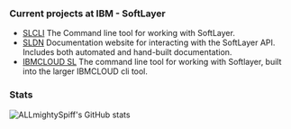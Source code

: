 ### Current projects at IBM - SoftLayer
- [SLCLI](https://github.com/softlayer/softlayer-python) The Command line tool for working with SoftLayer. 
- [SLDN](http://sldn.softlayer.com) Documentation website for interacting with the SoftLayer API. Includes both automated and hand-built documentation.
- [IBMCLOUD SL](https://cloud.ibm.com/docs/cli?topic=cli-ibmcloud_cli#classic-service-commands) The command line tool for working with Softlayer, built into the larger IBMCLOUD cli tool.


### Stats

![ALLmightySpiff's GitHub stats](https://github-readme-stats.vercel.app/api?username=allmightyspiff&count_private=false&show_icons=true&theme=synthwave)


<!--
**allmightyspiff/allmightyspiff** is a ✨ _special_ ✨ repository because its `README.md` (this file) appears on your GitHub profile.

Here are some ideas to get you started:

- 🔭 I’m currently working on ...
- 🌱 I’m currently learning ...
- 👯 I’m looking to collaborate on ...
- 🤔 I’m looking for help with ...
- 💬 Ask me about ...
- 📫 How to reach me: ...
- 😄 Pronouns: ...
- ⚡ Fun fact: ...
-->
